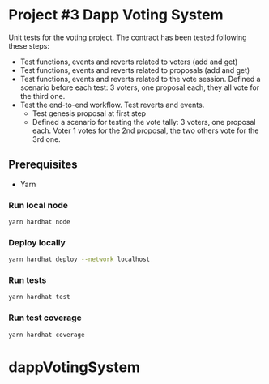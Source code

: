 # Project #3 Dapp Voting System

Unit tests for the voting project.
The contract has been tested following these steps:

- Test functions, events and reverts related to voters (add and get)
- Test functions, events and reverts related to proposals (add and get)
- Test functions, events and reverts related to the vote session. Defined a scenario before each test: 3 voters, one proposal each, they all vote for the third one.
- Test the end-to-end workflow. Test reverts and events.
  - Test genesis proposal at first step
  - Defined a scenario for testing the vote tally: 3 voters, one proposal each. Voter 1 votes for the 2nd proposal, the two others vote for the 3rd one.

## Prerequisites

- Yarn

### Run local node

```zsh
yarn hardhat node
```

### Deploy locally

```zsh
yarn hardhat deploy --network localhost
```

### Run tests

```zsh
yarn hardhat test
```

### Run test coverage

```zsh
yarn hardhat coverage
```
# dappVotingSystem
